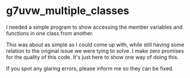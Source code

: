 # g7uvw_multiple_classes

I needed a simple program to show accessing the member variables and functions in one class from another.

This was about as simple as I could come up with, while still having some relation to the original issue we were tying to solve. 
I make zero promises for the quality of this code. It's just here to show one way of doing this.

If you spot any glaring errors, please inform me so they can be fixed.

